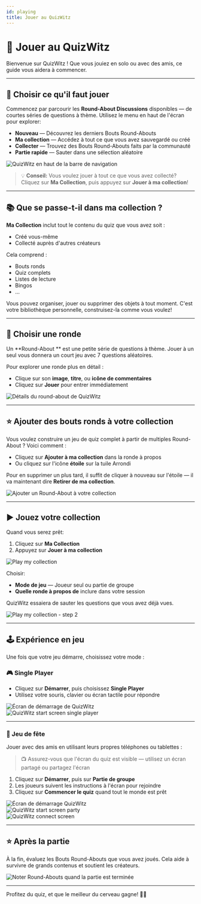 ```yaml
---
id: playing
title: Jouer au QuizWitz
---
```


# 🧠 Jouer au QuizWitz

Bienvenue sur QuizWitz ! Que vous jouiez en solo ou avec des amis, ce guide vous aidera à commencer.

---

## 🎯 Choisir ce qu'il faut jouer

Commencez par parcourir les **Round-About Discussions** disponibles — de courtes séries de questions à thème. Utilisez le menu en haut de l'écran pour explorer:

- **Nouveau** — Découvrez les derniers Bouts Round-Abouts
- **Ma collection** — Accédez à tout ce que vous avez sauvegardé ou créé
- **Collecter** — Trouvez des Bouts Round-Abouts faits par la communauté
- **Partie rapide** — Sauter dans une sélection aléatoire

![QuizWitz en haut de la barre de navigation](/images/top-menu-play.png)

> 💡 **Conseil:** Vous voulez jouer à tout ce que vous avez collecté? Cliquez sur **Ma Collection**, puis appuyez sur **Jouer à ma collection**!

---

## 📚 Que se passe-t-il dans ma collection ?

**Ma Collection** inclut tout le contenu du quiz que vous avez soit :

- Créé vous-même
- Collecté auprès d'autres créateurs

Cela comprend :

- Bouts ronds
- Quiz complets
- Listes de lecture
- Bingos
- ...

Vous pouvez organiser, jouer ou supprimer des objets à tout moment. C'est votre bibliothèque personnelle, construisez-la comme vous voulez!

---

## 🧠 Choisir une ronde

Un \*\*Round-About \*\* est une petite série de questions à thème. Jouer à un seul vous donnera un court jeu avec 7 questions aléatoires.

Pour explorer une ronde plus en détail :

- Clique sur son **image**, **titre**, ou **icône de commentaires**
- Cliquez sur **Jouer** pour entrer immédiatement

![Détails du round-about de QuizWitz](/images/round-about-details.png)

---

## ⭐ Ajouter des bouts ronds à votre collection

Vous voulez construire un jeu de quiz complet à partir de multiples Round-About ? Voici comment :

- Cliquez sur **Ajouter à ma collection** dans la ronde à propos
- Ou cliquez sur l'icône **étoile** sur la tuile Arrondi

Pour en supprimer un plus tard, il suffit de cliquer à nouveau sur l'étoile — il va maintenant dire **Retirer de ma collection**.

![Ajouter un Round-About à votre collection](/images/add-to-collection.png)

---

## ▶️ Jouez votre collection

Quand vous serez prêt:

1. Cliquez sur **Ma Collection**
2. Appuyez sur **Jouer à ma collection**

![Play my collection](/images/play-my-collection.png)

Choisir:

- **Mode de jeu** — Joueur seul ou partie de groupe
- **Quelle ronde à propos de** inclure dans votre session

QuizWitz essaiera de sauter les questions que vous avez déjà vues.

![Play my collection - step 2](/images/play-my-collection-step2.png)

---

## 🕹️ Expérience en jeu

Une fois que votre jeu démarre, choisissez votre mode :

### 🎮 Single Player

- Cliquez sur **Démarrer**, puis choisissez **Single Player**
- Utilisez votre souris, clavier ou écran tactile pour répondre

![Écran de démarrage de QuizWitz](/images/quizwitz-start-screen.png)\
![QuizWitz start screen single player](/images/quizwitz-start-screen-single.png)

---

### 🎉 Jeu de fête

Jouer avec des amis en utilisant leurs propres téléphones ou tablettes :

> 📺 Assurez-vous que l'écran du quiz est visible — utilisez un écran partagé ou partagez l'écran

1. Cliquez sur **Démarrer**, puis sur **Partie de groupe**
2. Les joueurs suivent les instructions à l'écran pour rejoindre
3. Cliquez sur **Commencer le quiz** quand tout le monde est prêt

![Écran de démarrage QuizWitz](/images/quizwitz-start-screen.png)\
![QuizWitz start screen party](/images/quizwitz-start-screen-party.png)\
![QuizWitz connect screen](/images/connect-screen.png)

---

## ⭐ Après la partie

À la fin, évaluez les Bouts Round-Abouts que vous avez joués. Cela aide à survivre de grands contenus et soutient les créateurs.

![Noter Round-Abouts quand la partie est terminée](/images/rate-rounds.png)

---

Profitez du quiz, et que le meilleur du cerveau gagne! 🧠🎉
